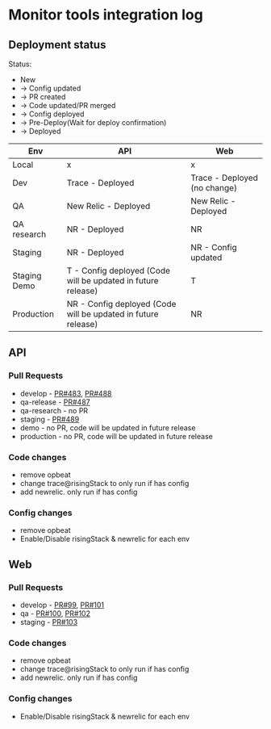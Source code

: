 # Monitor tools integration log

## Deployment status
Status: 
- New
- -> Config updated
- -> PR created
- -> Code updated/PR merged
- -> Config deployed
- -> Pre-Deploy(Wait for deploy confirmation)
- -> Deployed

Env          | API | Web
-------------|-----|-----
Local        | x | x
Dev          | Trace - Deployed | Trace - Deployed (no change)
QA           | New Relic - Deployed | New Relic - Deployed
QA research  | NR - Deployed | NR
Staging      | NR - Deployed | NR - Config updated
Staging Demo | T - Config deployed (Code will be updated in future release) | T
Production   | NR - Config deployed (Code will be updated in future release) | NR

## API
### Pull Requests
- develop -
[PR#483](https://github.com/dropininc/dropin-api-v2/pull/483),
[PR#488](https://github.com/dropininc/dropin-api-v2/pull/488)
- qa-release - [PR#487](https://github.com/dropininc/dropin-api-v2/pull/487)
- qa-research - no PR
- staging - [PR#489](https://github.com/dropininc/dropin-api-v2/pull/489)
- demo - no PR, code will be updated in future release
- production - no PR, code will be updated in future release

### Code changes
- remove opbeat
- change trace@risingStack to only run if has config
- add newrelic. only run if has config

### Config changes
- remove opbeat
- Enable/Disable risingStack & newrelic for each env

## Web
### Pull Requests
- develop - 
[PR#99](https://github.com/dropininc/dropin-web-v2/pull/99),
[PR#101](https://github.com/dropininc/dropin-web-v2/pull/101)
- qa - 
[PR#100](https://github.com/dropininc/dropin-web-v2/pull/100),
[PR#102](https://github.com/dropininc/dropin-web-v2/pull/102)
- staging - [PR#103](https://github.com/dropininc/dropin-web-v2/pull/103)

### Code changes
- remove opbeat
- change trace@risingStack to only run if has config
- add newrelic. only run if has config

### Config changes
- Enable/Disable risingStack & newrelic for each env

